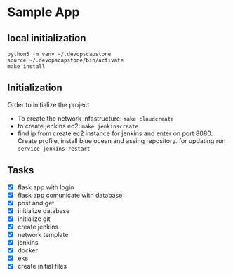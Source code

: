 # Sample App
## local initialization

```
python3 -m venv ~/.devopscapstone
source ~/.devopscapstone/bin/activate
make install
```

## Initialization
Order to initialize the project
 * To create the network infastructure: ```make cloudcreate```  
 * to create jenkins ec2: ```make jenkinscreate```  
 * find ip from create ec2 instance for jenkins and enter on port 8080. Create profile, install blue ocean and assing repository. for updating
 run `service jenkins restart` 
 

## Tasks

 - [x] flask app with login
 - [x] flask app comunicate with database
 - [x] post and get 
 - [x] initialize database
 - [x] initialize git
 - [x] create jenkins
 - [x] network template
 - [x] jenkins
 - [x] docker
 - [x] eks
 - [x] create initial files